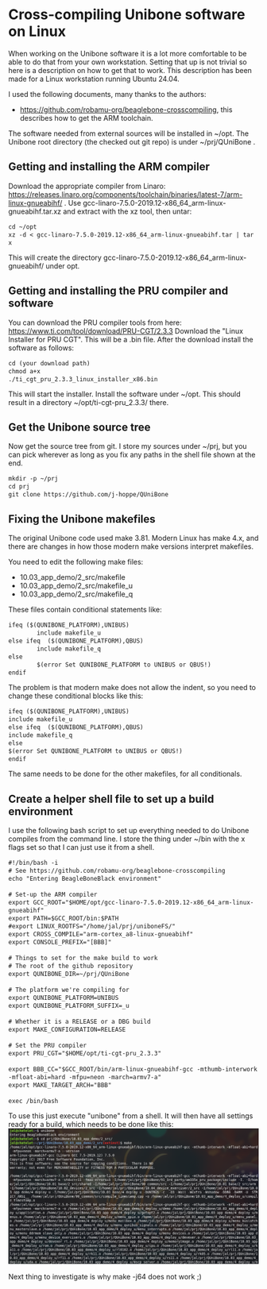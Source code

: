 # Cross-compiling Unibone software on Linux

When working on the Unibone software it is a lot more comfortable to be able to do that from your own workstation. Setting that up is not trivial so here is a description on how to get that to work. This description has been made for a Linux workstation running Ubuntu 24.04.

I used the following documents, many thanks to the authors:
* https://github.com/robamu-org/beaglebone-crosscompiling, this describes how to get the ARM toolchain.

The software needed from external sources will be installed in ~/opt. The Unibone root directory (the checked out git repo) is under ~/prj/QUniBone .

## Getting and installing the ARM compiler

Download the appropriate compiler from Linaro: https://releases.linaro.org/components/toolchain/binaries/latest-7/arm-linux-gnueabihf/ . Use gcc-linaro-7.5.0-2019.12-x86_64_arm-linux-gnueabihf.tar.xz and extract with the xz tool, then untar:

```
cd ~/opt
xz -d < gcc-linaro-7.5.0-2019.12-x86_64_arm-linux-gnueabihf.tar | tar x
```
This will create the directory gcc-linaro-7.5.0-2019.12-x86_64_arm-linux-gnueabihf/ under opt.

## Getting and installing the PRU compiler and software

You can download the PRU compiler tools from here: https://www.ti.com/tool/download/PRU-CGT/2.3.3
Download the "Linux Installer for PRU CGT". This will be a .bin file. After the download install the software as follows:
```
cd (your download path)
chmod a+x
./ti_cgt_pru_2.3.3_linux_installer_x86.bin
```
This will start the installer. Install the software under ~/opt. This should result in a directory ~/opt/ti-cgt-pru_2.3.3/ there.

## Get the Unibone source tree

Now get the source tree from git. I store my sources under ~/prj, but you can pick wherever as long as you fix any paths in the shell file shown at the end.
```
mkdir -p ~/prj
cd prj
git clone https://github.com/j-hoppe/QUniBone
```

## Fixing the Unibone makefiles
The original Unibone code used make 3.81. Modern Linux has make 4.x, and there are changes in how those modern make versions interpret makefiles.

You need to edit the following make files:
* 10.03_app_demo/2_src/makefile
* 10.03_app_demo/2_src/makefile_u
* 10.03_app_demo/2_src/makefile_q

These files contain conditional statements like:
```
ifeq ($(QUNIBONE_PLATFORM),UNIBUS)
        include makefile_u
else ifeq  ($(QUNIBONE_PLATFORM),QBUS)
        include makefile_q
else
        $(error Set QUNIBONE_PLATFORM to UNIBUS or QBUS!)
endif
```
The problem is that modern make does not allow the indent, so you need to change these conditional blocks like this:
```
ifeq ($(QUNIBONE_PLATFORM),UNIBUS)
include makefile_u
else ifeq  ($(QUNIBONE_PLATFORM),QBUS)
include makefile_q
else
$(error Set QUNIBONE_PLATFORM to UNIBUS or QBUS!)
endif
```
The same needs to be done for the other makefiles, for all conditionals.

## Create a helper shell file to set up a build environment

I use the following bash script to set up everything needed to do Unibone compiles from the command line. I store the thing under ~/bin with the x flags set so that I can just use it from a shell.
```
#!/bin/bash -i
# See https://github.com/robamu-org/beaglebone-crosscompiling
echo "Entering BeagleBoneBlack environment"

# Set-up the ARM compiler
export GCC_ROOT="$HOME/opt/gcc-linaro-7.5.0-2019.12-x86_64_arm-linux-gnueabihf"
export PATH=$GCC_ROOT/bin:$PATH
#export LINUX_ROOTFS="/home/jal/prj/uniboneFS/"
export CROSS_COMPILE="arm-cortex_a8-linux-gnueabihf"
export CONSOLE_PREFIX="[BBB]"

# Things to set for the make build to work
# The root of the github repository
export QUNIBONE_DIR=~/prj/QUniBone

# The platform we're compiling for
export QUNIBONE_PLATFORM=UNIBUS
export QUNIBONE_PLATFORM_SUFFIX=_u

# Whether it is a RELEASE or a DBG build
export MAKE_CONFIGURATION=RELEASE

# Set the PRU compiler
export PRU_CGT="$HOME/opt/ti-cgt-pru_2.3.3"

export BBB_CC="$GCC_ROOT/bin/arm-linux-gnueabihf-gcc -mthumb-interwork -mfloat-abi=hard -mfpu=neon -march=armv7-a"
export MAKE_TARGET_ARCH="BBB"

exec /bin/bash
```

To use this just execute "unibone" from a shell. It will then have all settings ready for a build, which needs to be done like this:
![Example Unibone compilation session](unibone-crosscompile-1.png)

Next thing to investigate is why make -j64 does not work ;)

